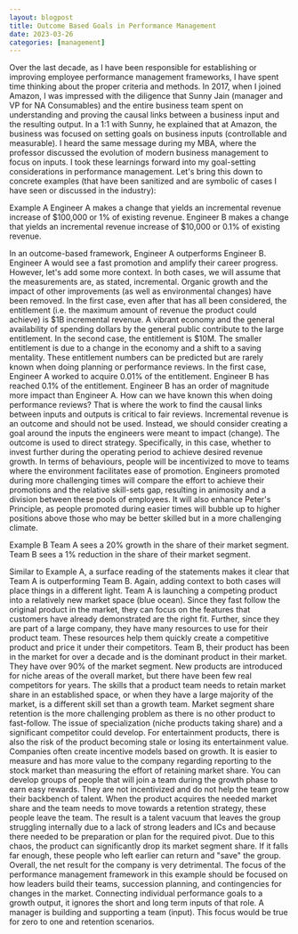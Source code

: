 ```yaml
---
layout: blogpost
title: Outcome Based Goals in Performance Management
date: 2023-03-26
categories: [management]
---
```

Over the last decade, as I have been responsible for establishing or improving employee performance management frameworks, I have spent time thinking about the proper criteria and methods. In 2017, when I joined Amazon, I was impressed with the diligence that Sunny Jain (manager and VP for NA Consumables) and the entire business team spent on understanding and proving the causal links between a business input and the resulting output. In a 1:1 with Sunny, he explained that at Amazon, the business was focused on setting goals on business inputs (controllable and measurable). I heard the same message during my MBA, where the professor discussed the evolution of modern business management to focus on inputs. I took these learnings forward into my goal-setting considerations in performance management.
Let's bring this down to concrete examples (that have been sanitized and are symbolic of cases I have seen or discussed in the industry):

Example A
Engineer A makes a change that yields an incremental revenue increase of $100,000 or 1% of existing revenue.
Engineer B makes a change that yields an incremental revenue increase of $10,000 or 0.1% of existing revenue.

In an outcome-based framework, Engineer A outperforms Engineer B. Engineer A would see a fast promotion and amplify their career progress. However, let's add some more context. In both cases, we will assume that the measurements are, as stated, incremental. Organic growth and the impact of other improvements (as well as environmental changes) have been removed. In the first case, even after that has all been considered, the entitlement (i.e. the maximum amount of revenue the product could achieve) is $1B incremental revenue. A vibrant economy and the general availability of spending dollars by the general public contribute to the large entitlement. In the second case, the entitlement is $10M. The smaller entitlement is due to a change in the economy and a shift to a saving mentality. These entitlement numbers can be predicted but are rarely known when doing planning or performance reviews.
In the first case, Engineer A worked to acquire 0.01% of the entitlement. Engineer B has reached 0.1% of the entitlement. Engineer B has an order of magnitude more impact than Engineer A. How can we have known this when doing performance reviews? That is where the work to find the causal links between inputs and outputs is critical to fair reviews. Incremental revenue is an outcome and should not be used. Instead, we should consider creating a goal around the inputs the engineers were meant to impact (change). The outcome is used to direct strategy. Specifically, in this case, whether to invest further during the operating period to achieve desired revenue growth.
In terms of behaviours, people will be incentivized to move to teams where the environment facilitates ease of promotion. Engineers promoted during more challenging times will compare the effort to achieve their promotions and the relative skill-sets gap, resulting in animosity and a division between these pools of employees. It will also enhance Peter's Principle, as people promoted during easier times will bubble up to higher positions above those who may be better skilled but in a more challenging climate.


Example B
Team A sees a 20% growth in the share of their market segment.
Team B sees a 1% reduction in the share of their market segment.

Similar to Example A, a surface reading of the statements makes it clear that Team A is outperforming Team B. Again, adding context to both cases will place things in a different light.
Team A is launching a competing product into a relatively new market space (blue ocean). Since they fast follow the original product in the market, they can focus on the features that customers have already demonstrated are the right fit. Further, since they are part of a large company, they have many resources to use for their product team. These resources help them quickly create a competitive product and price it under their competitors.
Team B, their product has been in the market for over a decade and is the dominant product in their market. They have over 90% of the market segment. New products are introduced for niche areas of the overall market, but there have been few real competitors for years. The skills that a product team needs to retain market share in an established space, or when they have a large majority of the market, is a different skill set than a growth team. Market segment share retention is the more challenging problem as there is no other product to fast-follow. The issue of specialization (niche products taking share) and a significant competitor could develop. For entertainment products, there is also the risk of the product becoming stale or losing its entertainment value.
Companies often create incentive models based on growth. It is easier to measure and has more value to the company regarding reporting to the stock market than measuring the effort of retaining market share. You can develop groups of people that will join a team during the growth phase to earn easy rewards. They are not incentivized and do not help the team grow their backbench of talent. When the product acquires the needed market share and the team needs to move towards a retention strategy, these people leave the team. The result is a talent vacuum that leaves the group struggling internally due to a lack of strong leaders and ICs and because there needed to be preparation or plan for the required pivot. Due to this chaos, the product can significantly drop its market segment share. If it falls far enough, these people who left earlier can return and "save" the group. Overall, the net result for the company is very detrimental.
The focus of the performance management framework in this example should be focused on how leaders build their teams, succession planning, and contingencies for changes in the market. Connecting individual performance goals to a growth output, it ignores the short and long term inputs of that role. A manager is building and supporting a team (input). This focus would be true for zero to one and retention scenarios.

